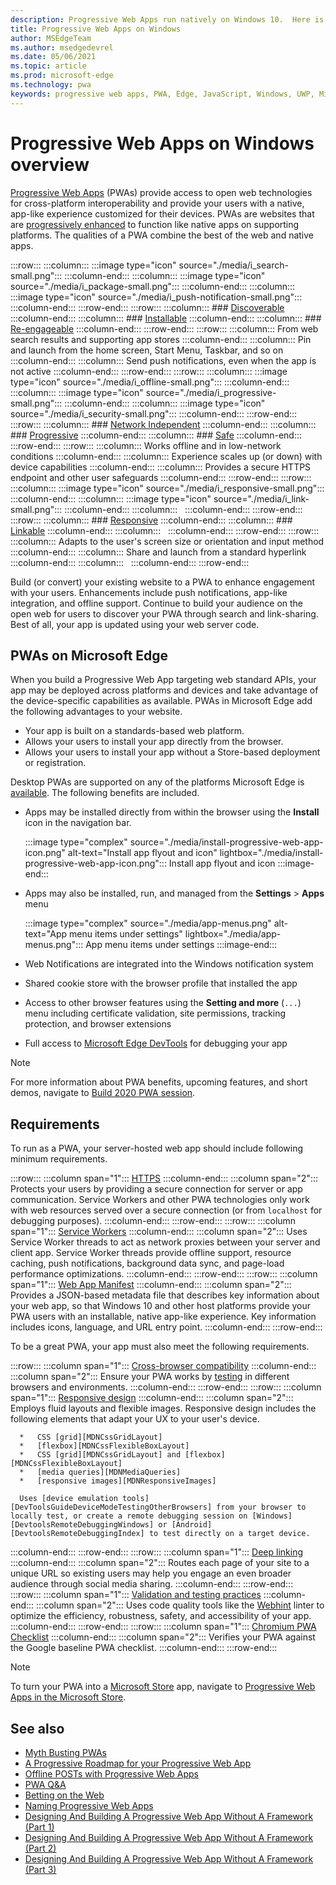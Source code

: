 ```yaml
---
description: Progressive Web Apps run natively on Windows 10.  Here is everything you need to know as a web developer.
title: Progressive Web Apps on Windows
author: MSEdgeTeam
ms.author: msedgedevrel
ms.date: 05/06/2021
ms.topic: article
ms.prod: microsoft-edge
ms.technology: pwa
keywords: progressive web apps, PWA, Edge, JavaScript, Windows, UWP, Microsoft Store
---
```

# Progressive Web Apps on Windows overview

[Progressive Web Apps][MDNApps] \(PWAs\) provide access to open web technologies for cross-platform interoperability and provide your users with a native, app-like experience customized for their devices. PWAs are websites that are [progressively enhanced][AListApartUnderstandingProgressiveEnhancement] to function like native apps on supporting platforms. The qualities of a PWA combine the best of the web and native apps.

:::row:::
    :::column:::
        :::image type="icon" source="./media/i_search-small.png":::
    :::column-end:::
    :::column:::
        :::image type="icon" source="./media/i_package-small.png":::
    :::column-end:::
    :::column:::
        :::image type="icon" source="./media/i_push-notification-small.png":::
    :::column-end:::
:::row-end:::
:::row:::
    :::column:::
        ### [Discoverable][MDNPwaAdvantagesDiscoverable]
    :::column-end:::
    :::column:::
        ### [Installable][MDNPwaAdvantagesInstallable]
    :::column-end:::
    :::column:::
        ### [Re-engageable][MDNPwaAdvantagesReEngageable]
    :::column-end:::
:::row-end:::
:::row:::
    :::column:::
        From web search results and supporting app stores
    :::column-end:::
    :::column:::
        Pin and launch from the home screen, Start Menu, Taskbar, and so on
    :::column-end:::
    :::column:::
        Send push notifications, even when the app is not active
    :::column-end:::
:::row-end:::
:::row:::
    :::column:::
        :::image type="icon" source="./media/i_offline-small.png":::
    :::column-end:::
    :::column:::
        :::image type="icon" source="./media/i_progressive-small.png":::
    :::column-end:::
    :::column:::
        :::image type="icon" source="./media/i_security-small.png":::
    :::column-end:::
:::row-end:::
:::row:::
    :::column:::
        ### [Network Independent][MDNPwaAdvantagesNetworkIndependent]
    :::column-end:::
    :::column:::
        ### [Progressive][MDNPwaAdvantagesProgressive]
    :::column-end:::
    :::column:::
        ### [Safe][MDNPwaAdvantagesSafe]
    :::column-end:::
:::row-end:::
:::row:::
    :::column:::
        Works offline and in low-network conditions
    :::column-end:::
    :::column:::
        Experience scales up (or down) with device capabilities
    :::column-end:::
    :::column:::
        Provides a secure HTTPS endpoint and other user safeguards
    :::column-end:::
:::row-end:::
:::row:::
    :::column:::
        :::image type="icon" source="./media/i_responsive-small.png":::
    :::column-end:::
    :::column:::
        :::image type="icon" source="./media/i_link-small.png":::
    :::column-end:::
    :::column:::
        &nbsp;
    :::column-end:::
:::row-end:::
:::row:::
    :::column:::
        ### [Responsive][MDNPwaAdvantagesResponsive]
    :::column-end:::
    :::column:::
        ### [Linkable][MDNPwaAdvantagesLinkable]
    :::column-end:::
    :::column:::
        &nbsp;
    :::column-end:::
:::row-end:::
:::row:::
    :::column:::
        Adapts to the user's screen size or orientation and input method
    :::column-end:::
    :::column:::
        Share and launch from a standard hyperlink
    :::column-end:::
    :::column:::
        &nbsp;
    :::column-end:::
:::row-end:::

Build \(or convert\) your existing website to a PWA to enhance engagement with your users. Enhancements include push notifications, app-like integration, and offline support. Continue to build your audience on the open web for users to discover your PWA through search and link-sharing. Best of all, your app is updated using your web server code.

## PWAs on Microsoft Edge

When you build a Progressive Web App targeting web standard APIs, your app may be deployed across platforms and devices and take advantage of the device-specific capabilities as available. PWAs in Microsoft Edge add the following advantages to your website.

*   Your app is built on a standards-based web platform.
*   Allows your users to install your app directly from the browser.
*   Allows your users to install your app without a Store-based deployment or registration.

Desktop PWAs are supported on any of the platforms Microsoft Edge is [available](https://www.microsoft.com/edge). The following benefits are included.

*   Apps may be installed directly from within the browser using the **Install** icon in the navigation bar.

    :::image type="complex" source="./media/install-progressive-web-app-icon.png" alt-text="Install app flyout and icon" lightbox="./media/install-progressive-web-app-icon.png":::
       Install app flyout and icon
    :::image-end:::

*   Apps may also be installed, run, and managed from the **Settings** > **Apps** menu

    :::image type="complex" source="./media/app-menus.png" alt-text="App menu items under settings" lightbox="./media/app-menus.png":::
       App menu items under settings
    :::image-end:::

*   Web Notifications are integrated into the Windows notification system
*   Shared cookie store with the browser profile that installed the app
*   Access to other browser features using the **Setting and more** \(`...`\) menu including certificate validation, site permissions, tracking protection, and browser extensions
*   Full access to [Microsoft Edge DevTools][DevtoolsProgressiveWebApps] for debugging your app

> [!NOTE]
> For more information about PWA benefits, upcoming features, and short demos, navigate to [Build 2020 PWA session][BuildVideo].

## Requirements

To run as a PWA, your server-hosted web app should include following minimum requirements.

:::row:::
   :::column span="1":::
      [HTTPS][WikiHttps]
   :::column-end:::
   :::column span="2":::
      Protects your users by providing a secure connection for server or app communication.  Service Workers and other PWA technologies only work with web resources served over a secure connection \(or from `localhost` for debugging purposes\).
   :::column-end:::
:::row-end:::
:::row:::
   :::column span="1":::
      [Service Workers][MDNServiceWorkerApi]
   :::column-end:::
   :::column span="2":::
      Uses Service Worker threads to act as network proxies between your server and client app.  Service Worker threads provide offline support, resource caching, push notifications, background data sync, and  page-load performance optimizations.
   :::column-end:::
:::row-end:::
:::row:::
   :::column span="1":::
      [Web App Manifest][MDNWebAppManifest]
   :::column-end:::
   :::column span="2":::
      Provides a JSON-based metadata file that describes key information about your web app, so that Windows 10 and other host platforms provide your PWA users with an installable, native app-like experience.  Key information includes icons, language, and URL entry point.
   :::column-end:::
:::row-end:::

To be a great PWA, your app must also meet the following requirements.

:::row:::
   :::column span="1":::
      [Cross-browser compatibility][MDNCrossBrowserTesting]
   :::column-end:::
   :::column span="2":::
      Ensure your PWA works by [testing][MicrosoftDeveloperEdgeToolsRemote] in different browsers and environments.
   :::column-end:::
:::row-end:::
:::row:::
   :::column span="1":::
      [Responsive design][WikiResponsiveWebDesign]
   :::column-end:::
   :::column span="2":::
      Employs fluid layouts and flexible images.  Responsive design includes the following elements that adapt your UX to your user's device.

      *   CSS [grid][MDNCssGridLayout]
      *   [flexbox][MDNCssFlexibleBoxLayout]
      *   CSS [grid][MDNCssGridLayout] and [flexbox][MDNCssFlexibleBoxLayout]
      *   [media queries][MDNMediaQueries]
      *   [responsive images][MDNResponsiveImages]

      Uses [device emulation tools][DevToolsGuideDeviceModeTestingOtherBrowsers] from your browser to locally test, or create a remote debugging session on [Windows][DevtoolsRemoteDebuggingWindows] or [Android][DevtoolsRemoteDebuggingIndex] to test directly on a target device.
   :::column-end:::
:::row-end:::
:::row:::
   :::column span="1":::
      [Deep linking][WikiDeepLinking]
   :::column-end:::
   :::column span="2":::
      Routes each page of your site to a unique URL so existing users may help you engage an even broader audience through social media sharing.
   :::column-end:::
:::row-end:::
:::row:::
   :::column span="1":::
      [Validation and testing practices][Webhint]
   :::column-end:::
   :::column span="2":::
      Uses code quality tools like the [Webhint][Webhint] linter to optimize the efficiency, robustness, safety, and accessibility of your app.
   :::column-end:::
:::row-end:::
:::row:::
   :::column span="1":::
      [Chromium PWA Checklist][WebDevGoodPwaChecklist]
   :::column-end:::
   :::column span="2":::
      Verifies your PWA against the Google baseline PWA checklist.
   :::column-end:::
:::row-end:::

> [!NOTE]
> To turn your PWA into a [Microsoft Store][MicrosoftDeveloperStore] app, navigate to [Progressive Web Apps in the Microsoft Store][PwaChromiumMicrosoftStore].

## See also

*   [Myth Busting PWAs][Davrous20191018MythBustingPwasNewEdgeEdition]
*   [A Progressive Roadmap for your Progressive Web App][CloudfourThinksProgressiveRoadmapYourWebApp]
*   [Offline POSTs with Progressive Web Apps][MediumWebEdgeOfflinePostsProgressiveWebApps]
*   [PWA Q&A][AaronGustafsonNotebookPwaQa]
*   [Betting on the Web][JoretegBlogBettingWeb]
*   [Naming Progressive Web Apps][Fberriman20170626NamingProgressiveWebApps]
*   [Designing And Building A Progressive Web App Without A Framework (Part 1)][Smashingmagazine201907ProgressiveWebAppFrameworkPart1]
*   [Designing And Building A Progressive Web App Without A Framework (Part 2)][Smashingmagazine201907ProgressiveWebAppFrameworkPart2]
*   [Designing And Building A Progressive Web App Without A Framework (Part 3)][Smashingmagazine201907ProgressiveWebAppFrameworkPart3]

<!-- links -->

[DevtoolsRemoteDebuggingIndex]: ../devtools-guide-chromium/remote-debugging/index.md "Get started with remote debugging Android devices | Microsoft Docs"
[DevtoolsRemoteDebuggingWindows]: ../devtools-guide-chromium/remote-debugging/windows.md "Get Started with Remote Debugging Windows 10 Devices | Microsoft Docs"
[DevToolsGuideDeviceModeTestingOtherBrowsers]: ../devtools-guide-chromium/device-mode/testing-other-browsers.md "Emulate and test other browsers | Microsoft Docs"
[DevtoolsProgressiveWebApps]: ../devtools-guide-chromium/progressive-web-apps/index.md "Debug Progressive Web Apps | Microsoft Docs"
[PwaChromiumMicrosoftStore]: ./microsoft-store.md "Publish your Progressive Web App to the Microsoft Store | Microsoft Docs"

[WindowsUWPControlsPatternTilesNotificationsWns]: /windows/uwp/controls-and-patterns/tiles-and-notifications-windows-push-notification-services--wns--overview.md "Windows Push Notification Services (WNS) overview | Microsoft Docs"
[WindowsUWPDesignDevicesDesigningTv]: /windows/uwp/design/devices/designing-for-tv.md "Designing for Xbox and TV | Microsoft Docs"
[WindowsUWPDesignDevicesIndex]: /windows/uwp/design/devices/index.md "UI considerations for UWP devices | Microsoft Docs"
[WindowsUWPGetStartedGuide]: /windows/uwp/get-started/universal-application-platform-guide.md "What's a Universal Windows Platform (UWP) app? | Microsoft Docs"
[WindowsUWPLaunchResumeBackgroundTasks]: /windows/uwp/launch-resume/support-your-app-with-background-tasks.md "Support your app with background tasks | Microsoft Docs"
[WindowsUWPPublishIndex]: /windows/uwp/publish/index.md "Publish Windows apps and games | Microsoft Docs"
[WindowsUWPPublishDeveloperAccount]: /windows/uwp/publish/opening-a-developer-account.md "Opening a developer account | Microsoft Docs"

[WindowsBlogsWelcomingPWAsEdgeWindows]: https://blogs.windows.com/msedgedev/2018/02/06/welcoming-progressive-web-apps-edge-windows-10/#56z7mJwKsykfbR4I.97 "Welcoming Progressive Web Apps to Microsoft Edge and Windows 10 - Windows Blogs"
[MicrosoftDeveloperEdgePlatformStatusBackgroundSync]: https://developer.microsoft.com/microsoft-edge/platform/status/backgroundsyncapi "Background Sync API - Microsoft Edge Platform Status"
[MicrosoftDeveloperEdgePlatformStatusWebAppManifest]: https://developer.microsoft.com/microsoft-edge/platform/status/webapplicationmanifest "Web App Manifest - Microsoft Edge Platform Status"
[MicrosoftDeveloperEdgeToolsRemote]: https://developer.microsoft.com/microsoft-edge/tools/remote "Instant testing"
[MicrosoftDeveloperWindowsMixedReality]: https://developer.microsoft.com/windows/mixed-reality "Mixed Reality for developers"
[MicrosoftDeveloperWindowsSurfaceHub]: https://developer.microsoft.com/windows/surfacehub "Microsoft Surface Hub"
[MicrosoftDeveloperStore]: https://developer.microsoft.com/store "Microsoft Developer Store"
[MicrosoftEdge]: https://www.microsoft.com/edge "Download Microsoft Edge Browser | Microsoft"
[MicrosoftSupportWindowsFocusAssist]: https://support.microsoft.com/help/4026996/windows-10-turn-focus-assist-on-or-off "Turn Focus assist on or off in Windows 10"
[MicrosoftSupportWindowsNotificationSettings]: https://support.microsoft.com/help/4028678/windows-10-change-notification-settings "Change notification settings in Windows 10"

[AaronGustafsonNotebookPwaQa]: https://www.aaron-gustafson.com/notebook/pwa-qa "PWA Q&A"

[AListApartUnderstandingProgressiveEnhancement]: https://alistapart.com/article/understandingprogressiveenhancement "Understanding Progressive Enhancement - A List Apart"

[MDNApps]: https://developer.mozilla.org/Apps/Progressive "apps | MDN"
[MDNCache]: https://developer.mozilla.org/docs/Web/API/Cache "Cache | MDN"
[MDNCrossBrowserTesting]: https://developer.mozilla.org/docs/Learn/Tools_and_testing/Cross_browser_testing "Cross browser testing | MDN"
[MDNCssFlexibleBoxLayout]: https://developer.mozilla.org/docs/Web/CSS/CSS_Flexible_Box_Layout "CSS Flexible Box Layout | MDN"
[MDNCssGridLayout]: https://developer.mozilla.org/docs/Web/CSS/CSS_Grid_Layout "CSS Grid Layout | MDN"
[MDNFetchApi]: https://developer.mozilla.org/docs/Web/API/Fetch_API "Fetch API | MDN"
[MDNMediaQueries]: https://developer.mozilla.org/docs/Web/CSS/Media_Queries "Media queries | MDN"
[MDNNotificationsApi]: https://developer.mozilla.org/docs/Web/API/Notifications_API "Notifications API | MDN"
[MDNPushApi]: https://developer.mozilla.org/docs/Web/API/Push_API "Push API | MDN"
[MDNPwaAdvantagesDiscoverable]: https://developer.mozilla.org/docs/Web/Apps/Progressive/Advantages#Discoverable "Discoverable - Progressive web app advantages"
[MDNPwaAdvantagesInstallable]: https://developer.mozilla.org/docs/Web/Apps/Progressive/Advantages#Installable "Installable - Progressive web app advantages"
[MDNPwaAdvantagesLinkable]: https://developer.mozilla.org/Apps/Progressive/Advantages#Linkable "Linkable - Progressive web app advantages"
[MDNPwaAdvantagesNetworkIndependent]: https://developer.mozilla.org/docs/Web/Apps/Progressive/Advantages#Network_independent "Network independent - Progressive web app advantages"
[MDNPwaAdvantagesProgressive]: https://developer.mozilla.org/docs/Web/Apps/Progressive/Advantages#Progressive "Progressive - Progressive web app advantages"
[MDNPwaAdvantagesReEngageable]: https://developer.mozilla.org/docs/Web/Apps/Progressive/Advantages#Re-engageable "Re-engageable - Progressive web app advantages"
[MDNPwaAdvantagesResponsive]: https://developer.mozilla.org/Apps/Progressive/Advantages#Responsive "Responsive - Progressive web app advantages"
[MDNPwaAdvantagesSafe]: https://developer.mozilla.org/docs/Web/Apps/Progressive/Advantages#Safe "Safe - Progressive web app advantages"
[MDNResponsiveImages]: https://developer.mozilla.org/docs/Learn/HTML/Multimedia_and_embedding/Responsive_images "Responsive images | MDN"
[MDNServiceWorkerApi]: https://developer.mozilla.org/docs/Web/API/Service_Worker_API "Service Worker API | MDN"
[MDNSyncManager]: https://developer.mozilla.org/docs/Web/API/SyncManager "SyncManager | MDN"
[MDNWebAppManifest]: https://developer.mozilla.org/docs/Web/Manifest "Web App Manifest | MDN"

[BuildVideo]: https://www.youtube.com/watch?v=y4p_QHZtMKM "PWA video"

[CloudfourThinksProgressiveRoadmapYourWebApp]: https://cloudfour.com/thinks/a-progressive-roadmap-for-your-progressive-web-app "A Progressive Roadmap for your Progressive Web App"

[Davrous20191018MythBustingPwasNewEdgeEdition]: https://www.davrous.com/2019/10/18/myth-busting-pwas-the-new-edge-edition "Myth Busting PWAs – The New Edge Edition"

[Fberriman20170626NamingProgressiveWebApps]: https://fberriman.com/2017/06/26/naming-progressive-web-apps "Naming Progressive Web Apps"

[JoretegBlogBettingWeb]: https://joreteg.com/blog/betting-on-the-web "Betting on the Web"

[MediumWebEdgeOfflinePostsProgressiveWebApps]: https://medium.com/web-on-the-edge/offline-posts-with-progressive-web-apps-fc2dc4ad895 "Offline POSTs with Progressive Web Apps"

[PWABuilder]: https://www.pwabuilder.com "PWABuilder"

[Smashingmagazine201907ProgressiveWebAppFrameworkPart1]: https://www.smashingmagazine.com/2019/07/progressive-web-application-pwa-framework-part-1 "Designing And Building A Progressive Web Application Without A Framework (Part 1)"

[Smashingmagazine201907ProgressiveWebAppFrameworkPart2]: https://www.smashingmagazine.com/2019/07/progressive-web-application-pwa-framework-part-2 "Designing And Building A Progressive Web Application Without A Framework (Part 2)"

[Smashingmagazine201907ProgressiveWebAppFrameworkPart3]: https://www.smashingmagazine.com/2019/07/progressive-web-application-pwa-framework-part-3 "Designing And Building A Progressive Web Application Without A Framework (Part 3)"

[WebDevGoodPwaChecklist]: https://web.dev/pwa-checklist "What makes a good Progressive Web App? | web.dev"

[Webhint]: https://webhint.io "webhint"

[WikiDeepLinking]: https://en.wikipedia.org/wiki/Deep_linking "Deep linking - Wikipedia"
[WikiHttps]: https://en.wikipedia.org/wiki/HTTPS "HTTPS - Wikipedia"
[WikiResponsiveWebDesign]: https://en.wikipedia.org/wiki/Responsive_web_design "Responsive web design - Wikipedia"
